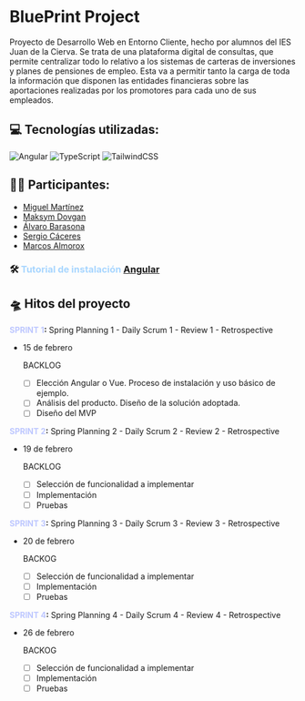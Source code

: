# BluePrint Project
Proyecto de Desarrollo Web en Entorno Cliente, hecho por alumnos del IES Juan de la Cierva. Se trata de una plataforma digital de consultas, que permite centralizar todo lo relativo a los sistemas de carteras de inversiones y planes de pensiones de empleo. Esta va a permitir tanto la carga de toda la información que disponen las entidades financieras sobre las aportaciones realizadas por los promotores para cada uno de sus empleados.

## 💻 Tecnologías utilizadas:
![Angular](https://img.shields.io/badge/angular-%2307405e.svg?style=for-the-badge&logo=angular&logoColor=white)
![TypeScript](https://img.shields.io/badge/typescript-%23007ACC.svg?style=for-the-badge&logo=typescript&logoColor=white)
![TailwindCSS](https://img.shields.io/badge/tailwindcss-%2338B2AC.svg?style=for-the-badge&logo=tailwind-css&logoColor=white)


## 🤵🏻 Participantes:
- [Miguel Martínez](https://github.com/trikytrukos)
- [Maksym Dovgan](https://github.com/xrezu)
- [Álvaro Barasona](https://github.com/alvarobarasona)
- [Sergio Cáceres](https://github.com/Eracres)
- [Marcos Almorox](https://github.com/malmorox)

### 🛠️ <span style="color:#A8D6FF"> Tutorial de instalación </span> [Angular](docs/angular-instalation.md)

## 🛸 Hitos del proyecto

**<span style="color:#BDC7FF">SPRINT 1</span>:** Spring Planning 1 - Daily Scrum 1 - Review 1 - Retrospective 
- 15 de febrero

  BACKLOG
   - [ ] Elección Angular o Vue. Proceso de instalación y uso básico de ejemplo.
   - [ ] Análisis del producto. Diseño de la solución adoptada.
   - [ ] Diseño del MVP
         
**<span style="color:#BDC7FF">SPRINT 2</span>:** Spring Planning 2 - Daily Scrum 2 - Review 2 - Retrospective
- 19 de febrero

  BACKLOG
   - [ ] Selección de funcionalidad a implementar
   - [ ] Implementación
   - [ ] Pruebas

**<span style="color:#BDC7FF">SPRINT 3</span>:** Spring Planning 3 - Daily Scrum 3 - Review 3 - Retrospective
- 20 de febrero

  BACKOG
   - [ ] Selección de funcionalidad a implementar
   - [ ] Implementación
   - [ ] Pruebas
        
**<span style="color:#BDC7FF">SPRINT 4</span>:** Spring Planning 4 - Daily Scrum 4 - Review 4 - Retrospective
- 26 de febrero

  BACKOG
   - [ ] Selección de funcionalidad a implementar
   - [ ] Implementación
   - [ ] Pruebas
